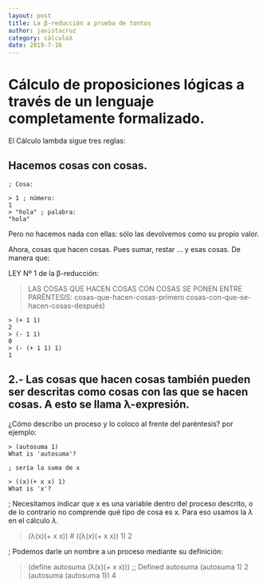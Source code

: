 ```yaml
---
layout: post
title: La β-reducción a prueba de tontos
author: javistacruz
category: cálculoλ
date: 2019-7-16
---
```

# Cálculo de proposiciones lógicas a través de un lenguaje completamente formalizado.

El Cálculo lambda sigue tres reglas:

## Hacemos cosas con cosas.
```
; Cosa:

> 1 ; número:
1
> "hola" ; palabra:
"hola"
```
Pero no hacemos nada con ellas: sólo las devolvemos como su propio valor.

Ahora, cosas que hacen cosas. Pues sumar, restar ... y esas cosas. De manera que:

LEY Nº 1 de la β-reducción: 
>LAS COSAS QUE HACEN COSAS CON COSAS SE PONEN ENTRE PARÉNTESIS: 
> cosas-que-hacen-cosas-primero cosas-con-que-se-hacen-cosas-después)
```
> (+ 1 1)
2
> (- 1 1)
0
> (- (+ 1 1) 1)
1
```
## 2.- Las cosas que hacen cosas también pueden ser descritas como cosas con las que se hacen cosas. A esto se llama λ-expresión.

¿Cómo describo un proceso y lo coloco al frente del paréntesis? por ejemplo:
```
> (autosuma 1)
What is 'autosuma'? 

; sería la suma de x

> ((x)(+ x x) 1)
What is 'x'? 
```
; Necesitamos indicar que x es una variable dentro del proceso descrito, o de lo contrario no comprende qué tipo de cosa es x. Para eso usamos la $\lambda$ en el cálculo $\lambda$.

> (λ(x)(+ x x))
#<function>
> ((λ(x)(+ x x)) 1)
2

; Podemos darle un nombre a un proceso mediante su definición:

> (define autosuma (λ(x)(+ x x)))
;; Defined autosuma
> (autosuma 1)
2
> (autosuma (autosuma 1))
4
> 
